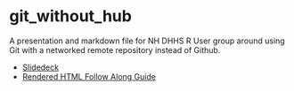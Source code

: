# git_without_hub
A presentation and markdown file for NH DHHS R User group around using Git with a networked remote repository instead of Github.

- [Slidedeck](https://github.com/michaelvalcic/git_without_hub/blob/main/pres.pptx)
- [Rendered HTML Follow Along Guide](https://rawcdn.githack.com/michaelvalcic/git_without_hub/433d6f428e2024ac68277fee32b4846fedf677e2/git_crash_course.html)
